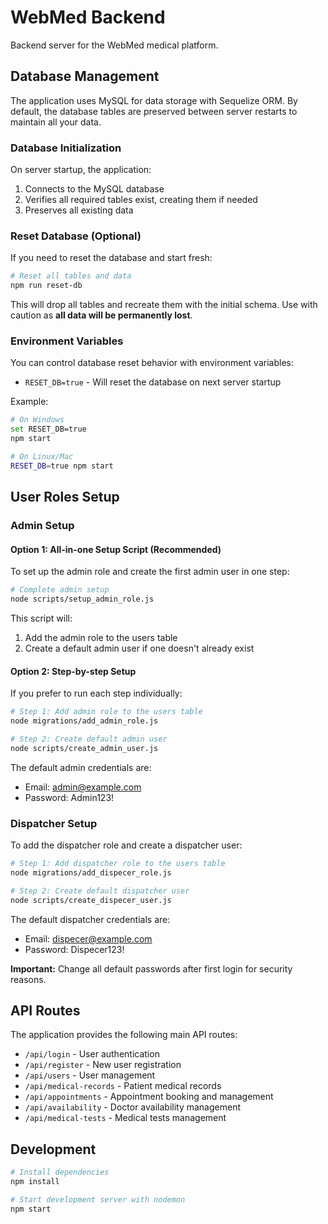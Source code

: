 # WebMed Backend

Backend server for the WebMed medical platform.

## Database Management

The application uses MySQL for data storage with Sequelize ORM. By default, the database tables are preserved between server restarts to maintain all your data.

### Database Initialization

On server startup, the application:
1. Connects to the MySQL database
2. Verifies all required tables exist, creating them if needed
3. Preserves all existing data

### Reset Database (Optional)

If you need to reset the database and start fresh:

```bash
# Reset all tables and data
npm run reset-db
```

This will drop all tables and recreate them with the initial schema. Use with caution as **all data will be permanently lost**.

### Environment Variables

You can control database reset behavior with environment variables:

- `RESET_DB=true` - Will reset the database on next server startup

Example:
```bash
# On Windows
set RESET_DB=true
npm start

# On Linux/Mac
RESET_DB=true npm start
```

## User Roles Setup

### Admin Setup

#### Option 1: All-in-one Setup Script (Recommended)

To set up the admin role and create the first admin user in one step:

```bash
# Complete admin setup
node scripts/setup_admin_role.js
```

This script will:
1. Add the admin role to the users table
2. Create a default admin user if one doesn't already exist

#### Option 2: Step-by-step Setup

If you prefer to run each step individually:

```bash
# Step 1: Add admin role to the users table
node migrations/add_admin_role.js

# Step 2: Create default admin user
node scripts/create_admin_user.js
```

The default admin credentials are:
- Email: admin@example.com
- Password: Admin123!

### Dispatcher Setup

To add the dispatcher role and create a dispatcher user:

```bash
# Step 1: Add dispatcher role to the users table
node migrations/add_dispecer_role.js

# Step 2: Create default dispatcher user
node scripts/create_dispecer_user.js
```

The default dispatcher credentials are:
- Email: dispecer@example.com
- Password: Dispecer123!

**Important:** Change all default passwords after first login for security reasons.

## API Routes

The application provides the following main API routes:

- `/api/login` - User authentication
- `/api/register` - New user registration
- `/api/users` - User management
- `/api/medical-records` - Patient medical records
- `/api/appointments` - Appointment booking and management
- `/api/availability` - Doctor availability management
- `/api/medical-tests` - Medical tests management

## Development

```bash
# Install dependencies
npm install

# Start development server with nodemon
npm start
``` 